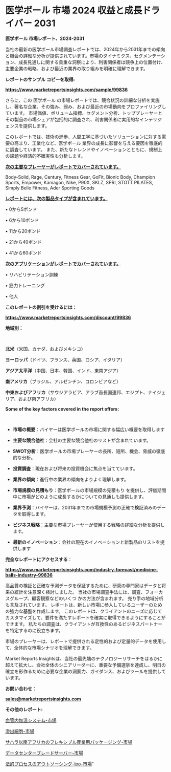# 医学ボール 市場 2024 収益と成長ドライバー 2031

<strong>医学ボール 市場レポート、2024-2031</strong>

当社の最新の医学ボール市場調査レポートでは、2024年から2031年までの傾向と機会の詳細な分析が提供されています。市場のダイナミクス、セグメンテーション、成長見通しに関する貴重な洞察により、利害関係者は競争上の位置付け、主要企業の戦略、および最近の業界の取り組みを明確に理解できます。



<strong>レポートのサンプル コピーを取得:</strong> <a href=https://www.marketreportsinsights.com/sample/99836>

<strong><u>https://www.marketreportsinsights.com/sample/99836</u></strong></a>

さらに、この 医学ボール の市場レポートでは、競合状況の詳細な分析を実施し、著名な企業、その強み、弱み、および最近の市場動向をプロファイリングしています。 市場価値、ボリューム指標、セグメント分析、トッププレーヤーとその製品の市場シェアが包括的に調査され、利害関係者に実用的なインテリジェンスを提供します。

このレポートでは、技術の進歩、人間工学に基づいたソリューションに対する需要の高まり、工業化など、医学ボール 業界の成長に影響を与える要因を徹底的に調査しています。 また、新たなトレンドやイノベーションとともに、規制上の課題や経済的不確実性も分析します。



<strong><u>次の主要なプレーヤーがレポートでカバーされています。</u></strong>

Body-Solid, Rage, Century, Fitness Gear, GoFit, Bionic Body, Champion Sports, Empower, Kamagon, Nike, P90X, SKLZ, SPRI, STOTT PILATES, Simply Belle Fitness, Ader Sporting Goods



<strong><u><b>レポートには、次の製品タイプが含まれています。</b></u></strong>

• 0から5ポンド

• 6から10ポンド

• 11から20ポンド

• 21から40ポンド

• 41から60ポンド



<strong><u><b>次のアプリケーションがレポートでカバーされています。</b></u></strong>

• リハビリテーション訓練

• 筋力トレーニング

• 他人



<strong><b>このレポートの割引を受けるには：</b></strong>

<a href=https://www.marketreportsinsights.com/discount/99836>

<strong><u>https://www.marketreportsinsights.com/discount/99836</u></strong></a>



<strong>地域別：</strong>

<strong> </strong>



<strong>北米</strong>（米国、カナダ、およびメキシコ）



<strong>ヨーロッパ</strong>（ドイツ、フランス、英国、ロシア、イタリア）



<strong>アジア太平洋</strong>（中国、日本、韓国、インド、東南アジア）



<strong>南アメリカ</strong>（ブラジル、アルゼンチン、コロンビアなど）



<strong>中東およびアフリカ</strong>（サウジアラビア、アラブ首長国連邦、エジプト、ナイジェリア、および南アフリカ）



<strong>Some of the key factors covered in the report offers:</strong>

<strong> </strong>
<ul>
  <li>

<strong>市場の概要</strong>：バイヤーは医学ボールの市場に関する幅広い概要を取得します</li>
  <li>

<strong>主要な競合他社</strong>：会社の主要な競合他社のリストが含まれています。</li>
  <li>

<strong>SWOT分析</strong>：医学ボールの市場プレーヤーの長所、短所、機会、脅威の徹底的な分析。</li>
  <li>

<strong>投資調査</strong>：現在および将来の投資機会に焦点を当てています。</li>
  <li>

<strong>業界の傾向</strong>：進行中の業界の傾向をよりよく理解します。</li>
  <li>

<strong>市場規模の見積もり</strong>：医学ボールの市場規模の見積もり を提供し、評価期間中に市場がどのように成長するかについての見通しも提供します。</li>
  <li>

<strong>業界予測</strong>：バイヤーは、2031年までの市場規模予測の正確で検証済みのデータを取得します。</li>
  <li>

<strong>ビジネス戦略</strong>：主要な市場プレーヤーが使用する戦略の詳細な分析を提供します。</li>
  <li>

<strong>最新のイノベーション</strong>：会社の現在のイノベーションと新製品のリストを提供します</li>
</ul>


<strong>完全なレポートにアクセスする</strong>：

<a href=https://www.marketreportsinsights.com/industry-forecast/medicine-balls-industry-99836>

<strong><u>https://www.marketreportsinsights.com/industry-forecast/medicine-balls-industry-99836</u></strong></a>

高品質の検証と正確な予測データを保証するために、研究の専門家はデータと将来の統計を注意深く検討しました。 当社の市場調査手法には、調査、フォーカスグループ、顧客観察などのいくつ かの方法が含まれます。 売り手の地域分析も言及されています。 レポートは、新しい市場に参入しているユーザーのための強力な基盤を作成します。 このレポートは、クライアントのニーズに応じてカスタマイズして、要件を満たすレポートを確実に取得できるようにすることができます。 私たちの調査は、クライアントが互換性のあるビジネスパートナーを特定するのに役立ちます。

市場のプレーヤーは、レポートで提供される定性的および定量的データを使用して、全体的な市場シナリオを理解できます。

Market Reports Insightsは、当社の最先端のテクノロジーリサーチをはるかに超えて拡大し、会社全体のシニアリーダーに、重要な予備選挙を達成し、明日の確立を形作るために必要な企業の洞察力、ガイダンス、およびツールを提供しています。



<strong><b>お問い合わせ</b></strong>：

<a href=mailto:sales@marketreportsinsights.com>

<strong><u>sales@marketreportsinsights.com</u></strong></a>



<strong>その他のレポート:</strong>

<a href=https://www.linkedin.com/pulse/血管内加温システム-市場-2023-総利益と主要ベンダー-2030-analytics-avenue-360-analysis-m9rlf/>血管内加温システム-市場</a>

<a href=https://www.linkedin.com/pulse/滲出細胞-市場-2023-総合分析と事業成長戦略-2030-consumer-connection-collective-360-aih8f/>滲出細胞-市場</a>

<a href=https://www.linkedin.com/pulse/サハラ以南アフリカのフレキシブル産業用パッケージング-市場-2023-年のダイナミクスとビジネストレンド-2030-wulhf/>サハラ以南アフリカのフレキシブル産業用パッケージング-市場</a>

<a href=https://www.linkedin.com/pulse/データセンターブレードサーバー-市場-2023-swot-分析と最新イノベーション-fqa7f/>データセンターブレードサーバー-市場</a>

<a href=https://www.linkedin.com/pulse/法的プロセスのアウトソーシング-lpo-市場-2023-新興市場-将来の動向と市場需要-wu8oc/>法的プロセスのアウトソーシング-lpo-市場</a>"
